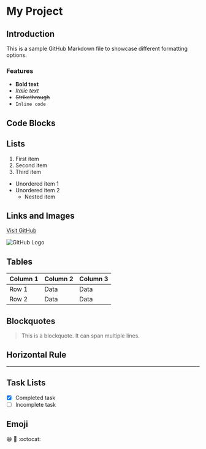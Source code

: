 # My Project

## Introduction

This is a sample GitHub Markdown file to showcase different formatting options.

### Features

- **Bold text**
- *Italic text*
- ~~Strikethrough~~
- `Inline code`

## Code Blocks
## Lists

1. First item
2. Second item
3. Third item

- Unordered item 1
- Unordered item 2
  - Nested item

## Links and Images

[Visit GitHub](https://github.com)

![GitHub Logo](https://github.githubassets.com/images/modules/logos_page/GitHub-Mark.png)

## Tables

| Column 1 | Column 2 | Column 3 |
|----------|----------|----------|
| Row 1    | Data     | Data     |
| Row 2    | Data     | Data     |

## Blockquotes

> This is a blockquote.
> It can span multiple lines.

## Horizontal Rule

---

## Task Lists

- [x] Completed task
- [ ] Incomplete task

## Emoji

:smile: :rocket: :octocat:
